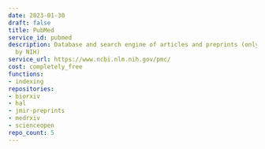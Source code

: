 ```yaml
---
date: 2023-01-30
draft: false
title: PubMed
service_id: pubmed
description: Database and search engine of articles and preprints (only those funded
  by NIH)
service_url: https://www.ncbi.nlm.nih.gov/pmc/
cost: completely_free
functions:
- indexing
repositories:
- biorxiv
- hal
- jmir-preprints
- medrxiv
- scienceopen
repo_count: 5
---
```



